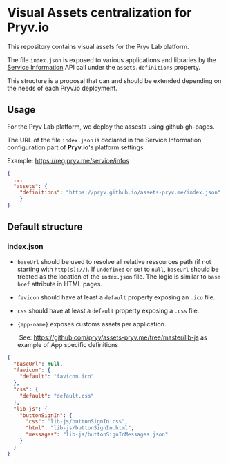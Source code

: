 # Visual Assets centralization for Pryv.io 

This repository contains visual assets for the Pryv Lab platform. 

The file `index.json` is exposed to various applications and libraries by the [Service Information](https://api.pryv.com/reference/#service-info) API call under the `assets.definitions` property.

This structure is a proposal that can and should be extended depending on the needs of each Pryv.io deployment. 

## Usage

For the Pryv Lab platform, we deploy the assests using github gh-pages.

The URL of the file `index.json` is declared in the Service Information configuration part of **Pryv.io**'s platform settings. 

Example: https://reg.pryv.me/service/infos

```json
{
  ...
  "assets": {
  	"definitions": "https://pryv.github.io/assets-pryv.me/index.json"
	}
}
```



## Default structure 

### index.json

- `baseUrl` should be used to resolve all relative ressources path (if not starting with `http(s)://`). If `undefined` or set to `null`, `baseUrl` should be treated as the location of the `index.json` file. The logic is similar to `base href` attribute in HTML pages.

- `favicon` should have at least a `default` property exposing an `.ico` file.

- `css` should have at least a `default` property exposing a `.css` file.

- `{app-name}` exposes customs assets per application.

  ​	See: https://github.com/pryv/assets-pryv.me/tree/master/lib-js as example of App specific definitions

```json
{ 
  "baseUrl": null,
  "favicon": {
    "default": "favicon.ico"
  },
  "css": {
    "default": "default.css"
  },
  "lib-js": {
    "buttonSignIn": {
      "css": "lib-js/buttonSignIn.css",
      "html": "lib-js/buttonSignIn.html",
      "messages": "lib-js/buttonSignInMessages.json"
    }
  }
}
```